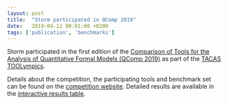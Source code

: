 ```yaml
---
layout: post
title:  "Storm participated in QComp 2019"
date:   2019-04-12 00:01:00 +0200
tags: ['publication', 'benchmarks']
---
```


Storm participated in the first edition of the [Comparison of Tools for the Analysis of Quantitative Formal Models (QComp 2019)](http://qcomp.org/competition/2019/index.html) as part of the [TACAS TOOLympics](https://tacas.info/toolympics.php).

<!--more-->

Details about the competition, the participating tools and benchmark set can be found on the [competition website](http://qcomp.org/competition/2019/index.html).
Detailed results are available in the [interactive results table](http://qcomp.org/competition/2019/results/index.html).
